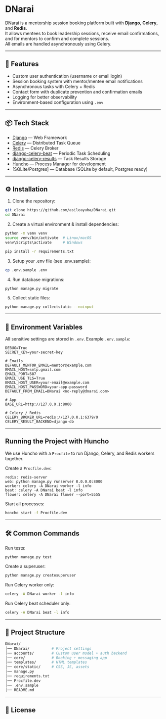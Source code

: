 # DNarai

DNarai is a mentorship session booking platform built with **Django**, **Celery**, and **Redis**.  
It allows mentees to book leadership sessions, receive email confirmations, and for mentors to confirm and complete sessions.  
All emails are handled asynchronously using Celery.

---

## 🚀 Features
- Custom user authentication (username or email login)
- Session booking system with mentor/mentee email notifications
- Asynchronous tasks with Celery + Redis
- Contact form with duplicate prevention and confirmation emails
- Logging for better observability
- Environment-based configuration using `.env`

---

## 📦 Tech Stack
- [Django](https://www.djangoproject.com/) — Web Framework
- [Celery](https://docs.celeryq.dev/) — Distributed Task Queue
- [Redis](https://redis.io/) — Celery Broker
- [django-celery-beat](https://django-celery-beat.readthedocs.io/) — Periodic Task Scheduling
- [django-celery-results](https://django-celery-results.readthedocs.io/) — Task Results Storage
- [Huncho](https://github.com/nickstenning/honcho) — Process Manager for development
- [SQLite/Postgres] — Database (SQLite by default, Postgres ready)

---

## ⚙️ Installation

1. Clone the repository:

```bash
git clone https://github.com/asileayuba/DNarai.git
cd DNarai
```

2. Create a virtual environment & install dependencies:
```bash
python -m venv venv
source venv/bin/activate  # Linux/macOS
venv\Scripts\activate     # Windows

pip install -r requirements.txt

```

3. Setup your .env file (see .env.sample):
```bash
cp .env.sample .env

```

4. Run database migrations:

```bash
python manage.py migrate

```

5. Collect static files:

```bash
python manage.py collectstatic --noinput

```

---

## 🔑 Environment Variables
All sensitive settings are stored in `.env`.
Example `.env.sample`:

```env
DEBUG=True
SECRET_KEY=your-secret-key

# Emails
DEFAULT_MENTOR_EMAIL=mentor@example.com
EMAIL_HOST=smtp.gmail.com
EMAIL_PORT=587
EMAIL_USE_TLS=True
EMAIL_HOST_USER=your-email@example.com
EMAIL_HOST_PASSWORD=your-app-password
DEFAULT_FROM_EMAIL=DNarai <no-reply@dnarai.com>

# App
BASE_URL=http://127.0.0.1:8000

# Celery / Redis
CELERY_BROKER_URL=redis://127.0.0.1:6379/0
CELERY_RESULT_BACKEND=django-db

```

---

## Running the Project with Huncho
We use Huncho with a `Procfile` to run Django, Celery, and Redis workers together.

Create a `Procfile.dev`:

```Procfile
redis: redis-server
web: python manage.py runserver 0.0.0.0:8000
worker: celery -A DNarai worker -l info
beat: celery -A DNarai beat -l info
flower: celery -A DNarai flower --port=5555
```

Start all processes:

```bash
honcho start -f Procfile.dev
```

---
## 🛠️ Common Commands
Run tests:
```bash
python manage.py test
```

Create a superuser:
```bash
python manage.py createsuperuser
```
Run Celery worker only:
```bash
celery -A DNarai worker -l info
```

Run Celery beat scheduler only:
```bash
celery -A DNarai beat -l info
```

---

## 📂 Project Structure
```bash
DNarai/
│── DNarai/          # Project settings
│── accounts/        # Custom user model + auth backend
│── core/            # Booking + messaging app
│── templates/       # HTML templates
│── core/static/     # CSS, JS, assets
│── manage.py
│── requirements.txt
│── Procfile.dev
│── .env.sample
│── README.md

```

--- 
## 📜 License
